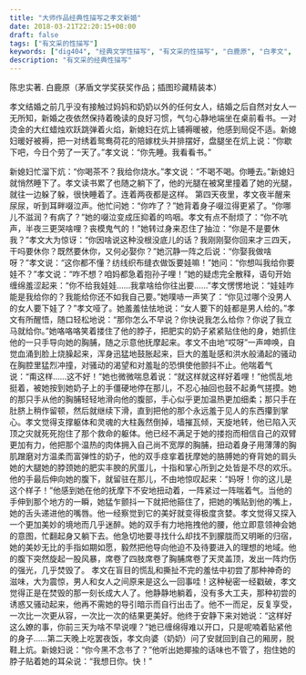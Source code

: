 ```yaml
---
title: "大师作品经典性描写之孝文新婚"
date: 2018-03-21T22:20:15+08:00
draft: false
tags: ["有文采的性描写"]
keywords: ["dig404", "经典文学性描写", "有文采的性描写", "白鹿原", "白孝文", "经典性描写"]
description: "有文采的经典性描写"
---
```


陈忠实著. 白鹿原（茅盾文学奖获奖作品；插图珍藏精装本） 
<font class="f5 dib tracked">

孝文结婚之前几乎没有接触过妈妈和奶奶以外的任何女人，结婚之后自然对女人一无所知，新婚之夜依然保持着晚读的良好习惯，气匀心静地端坐在桌前看书。一对烫金的大红蜡烛欢跃跳弹着火焰，新媳妇在炕上铺褥暖被，他感到局促不适。新媳妇暖好被褥，把一对绣着鸳鸯荷花的陪嫁枕头并排摆好，盘腿坐在炕上说：“你歇下吧，今日个劳了一天了。”孝文说：“你先睡。我看看书。”

<!--more-->
新媳妇忙溜下炕：“你喝茶不？我给你烧水。”孝文说：“不喝不喝。你睡去。”新媳妇就悄然睡下了。孝文读书累了也随之躺下了，他的光腿在被窝里撞着了她的光腿，就往一边躲了躲，很快睡着了。连着两夜都是这样。  第四天夜里，孝文夜半醒来尿尿，听到耳畔啜泣声。他忙问她：“你咋了？”她背着身子啜泣得更紧了。“你哪儿不滋润？有病了？”她的啜泣变成压抑着的呜咽。孝文有点不耐烦了：“你不吭声，半夜三更哭啥哩？丧模鬼气的！”她转过身来忍住了抽泣：“你是不是要休我？”孝文大为惊讶：“你因啥说这种没根没底儿的话？我刚刚娶你回来才三四天，干吗要休你？既然要休你，又何必娶你？”她沉静一阵之后说：“你娶我做啥呀？”孝文说：“这你都不懂？纺线织布缝衣做饭要娃嘛！”她问：“你想叫我给你要娃不？”孝文说：“咋不想？咱妈都急着抱孙子哩！”她的疑虑完全散释，语句开始缠绵羞涩起来：“你不给我娃娃……我拿啥给你往出要……”孝文愣愣地说：“娃娃咋能是我给你的？我能给你还不如我自己要。”她噗哧一声笑了：“你见过哪个没男人的女人要下娃了？”孝文哑了。她羞羞怯怯地说：“女人要下的娃都是男人给的。”孝文有所醒悟，随口轻松地说：“那你怎么不早说？你快说我怎么给你？你说了我立马就给你。”她咯咯咯笑着搂住了他的脖子，把肥实的奶子紧紧贴住他的身，她抓住他的一只手导向她的胸脯，随之示意他抚摩起来。孝文不由地“哎呀”一声呻唤，自觉血涌到脸上烧臊起来，浑身迅猛地鼓胀起来，巨大的羞耻感和洪水般涌起的骚动在胸腔里猛烈冲撞，对骚动的渴望和对羞耻的恐惧使他颤抖不止。他喘着气说：“甭这样……这不好！”她也微微喘息着说：“就这样就这样好着哩！”他慌乱地挺着，被她按到她奶子上的手僵硬地停在那儿，不忍心抽回也鼓不起勇气搓摸。她的那只手从他的胸脯轻轻地滑向他的腹部，手心似乎更加温热更加细柔；那只手在肚脐上稍作留顿，然后就继续下滑，直到把他的那个永远羞于见人的东西攥到掌心。孝文觉得支撑躯体和灵魂的大柱轰然倒掉，墙摧瓦倾，天旋地转，他已陷入灭顶之灾就死死抱住了那个救命的躯体。他已经不满足于她的搂抱而相信自己的双臂更加有力，他把那个温热的肉体拥入自己尚不宽厚的胸脯，扭动着身子用薄薄的胸肌蹭磨对方温柔而富弹性的奶子，他的双手痉挛着抚摩她的胳膊她的脊背她的肩头她的大腿她的脖颈她的肥实丰腴的尻蛋儿，十指和掌心所到之处皆是不尽的欢乐。他的手最后伸向她的腹下，就留驻在那儿，不由地惊叹起来：“妈呀！你的这儿是这个样子！”他感到她在他的抚摩下不安地扭动着，一阵紧过一阵喘着气。当他的手伸到那个地方的一瞬，她猛乍颤抖一下就把他箍住了，把她的嘴贴到他的嘴上，她的舌头递进他的嘴唇。他一经察觉到它的美好就变得极度贪婪。孝文觉得又探入一个更加美妙的境地而几乎迷醉。她的双手有力地拖拽他的腰，他立即意领神会她的意图，忙翻起身又躺下去。他急切地要寻找什么却找不到朦胧而又明晰的归宿，她的美妙无比的手指如期如愿，毅然把他导向他迫不及待要进入的理想的地域。他的腹下突然旋起一股风暴，席卷了四肢席卷了胸脯席卷了天灵盖顶，发出一阵灼伤的强光，几乎焚毁了。  孝文在盲目的慌乱和撕扯不完的羞怯中初尝了那种神奇的滋味，大为震惊，男人和女人之间原来是这么一回事哇！这种秘密一经戳破，孝文觉得正是在焚毁的那一刻长成大人了。他静静地躺着，没有多大工夫，那种初尝的诱惑又骚动起来，他再不需她的导引暗示而自行出击了。他不一而足，反复享受，一次比一次更从容，一次比一次的结果更美好。他终于安静下来对她说：“这样好这么嫽的事，你前三天为啥不早说哩？”她已缠绵得难以开口，只是呢喃着贴紧他的身子……第二天晚上吃罢夜饭，孝文向婆（奶奶）问了安就回到自己的厢房，脱鞋上炕。新媳妇说：“你今黑不念书了？”他听出她揶揄的话味也不管了，抱住她的脖子贴着她的耳朵说：“我想日你。快！”

</font>